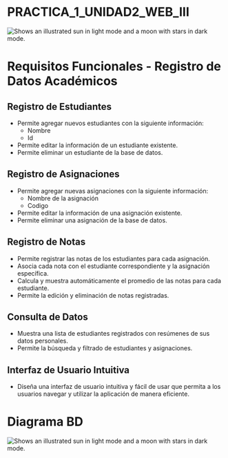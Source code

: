 # PRACTICA_1_UNIDAD2_WEB_III

<picture>
  <source media="(prefers-color-scheme: light)" srcset="https://user-images.githubusercontent.com/25423296/163456779-a8556205-d0a5-45e2-ac17-42d089e3c3f8.png">
  <img alt="Shows an illustrated sun in light mode and a moon with stars in dark mode." src="https://user-images.githubusercontent.com/25423296/163456779-a8556205-d0a5-45e2-ac17-42d089e3c3f8.png">
</picture>

# Requisitos Funcionales - Registro de Datos Académicos
## Registro de Estudiantes

 

- Permite agregar nuevos estudiantes con la siguiente información:
  - Nombre
  - Id
- Permite editar la información de un estudiante existente.
- Permite eliminar un estudiante de la base de datos.

## Registro de Asignaciones
- Permite agregar nuevas asignaciones con la siguiente información:
  - Nombre de la asignación
  - Codigo
- Permite editar la información de una asignación existente.
- Permite eliminar una asignación de la base de datos.

 

## Registro de Notas
- Permite registrar las notas de los estudiantes para cada asignación.
- Asocia cada nota con el estudiante correspondiente y la asignación específica.
- Calcula y muestra automáticamente el promedio de las notas para cada estudiante.
- Permite la edición y eliminación de notas registradas.

 

## Consulta de Datos
- Muestra una lista de estudiantes registrados con resúmenes de sus datos personales.
- Permite la búsqueda y filtrado de estudiantes y asignaciones.

 

## Interfaz de Usuario Intuitiva
- Diseña una interfaz de usuario intuitiva y fácil de usar que permita a los usuarios navegar y utilizar la aplicación de manera eficiente.
<h1>  Diagrama BD </h1>
<picture>
  <source media="(prefers-color-scheme: light)" srcset="https://github.com/jeromejimenez123/PRACTICA_1_UNIDAD2_WEB_III/assets/120347318/d9a96226-822f-44ad-833d-61027282564e">
  <img alt="Shows an illustrated sun in light mode and a moon with stars in dark mode." src="https://github.com/jeromejimenez123/PRACTICA_1_UNIDAD2_WEB_III/assets/120347318/d9a96226-822f-44ad-833d-61027282564e">
</picture>
